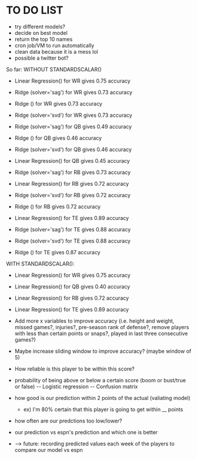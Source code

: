 # TO DO LIST
* try different models?
* decide on best model
* return the top 10 names
* cron job/VM to run automatically
* clean data because it is a mess lol
* possible a twitter bot?


So far:
WITHOUT STANDARDSCALAR()
* Linear Regression() for WR gives 0.75 accuracy
* Ridge (solver='sag') for WR gives 0.73 accuracy
* Ridge () for WR gives 0.73 accuracy
* Ridge (solver='svd') for WR gives 0.73 accuracy

* Ridge (solver='sag') for QB gives 0.49 accuracy
* Ridge () for QB gives 0.46 accuracy
* Ridge (solver='svd') for QB gives 0.46 accuracy
* Linear Regression() for QB gives 0.45 accuracy

* Ridge (solver='sag') for RB gives 0.73 accuracy
* Linear Regression() for RB gives 0.72 accuracy
* Ridge (solver='svd') for RB gives 0.72 accuracy 
* Ridge () for RB gives 0.72 accuracy

* Linear Regression() for TE gives 0.89 accuracy
* Ridge (solver='sag') for TE gives 0.88 accuracy
* Ridge (solver='svd') for TE gives 0.88 accuracy
* Ridge () for TE gives 0.87 accuracy


WITH STANDARDSCALAR():
* Linear Regression() for WR gives 0.75 accuracy
* Linear Regression() for QB gives 0.40 accuracy
* Linear Regression() for RB gives 0.72 accuracy
* Linear Regression() for TE gives 0.89 accuracy

* Add more x variables to improve accuracy (i.e. height and weight, missed games?, injuries?, pre-season rank of defense?, remove players with less than certain points or snaps?, played in last three consecutive games?)
* Maybe increase sliding window to improve accuracy? (maybe window of 5)


* How reliable is this player to be within this score?    
* probability of being above or below a certain score (boom or bust/true or false)
    -- Logistic regression
    -- Confusion matrix
* how good is our prediction within 2 points of the actual (valiating model)
    * ex) I'm 80% certain that this player is going to get within __ points
* how often are our predctions too low/lower?
* our prediction vs espn's prediction and which one is better


* --> future: recording predicted values each week of the players to compare our model vs espn
    
